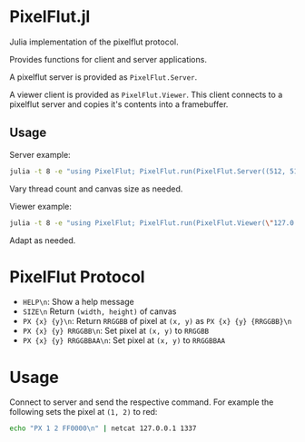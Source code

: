 # PixelFlut.jl

Julia implementation of the pixelflut protocol.

Provides functions for client and server applications.

A pixelflut server is provided as `PixelFlut.Server`.

A viewer client is provided as `PixelFlut.Viewer`.
This client connects to a pixelflut server and copies it's contents into a framebuffer.

## Usage

Server example:
```bash
julia -t 8 -e "using PixelFlut; PixelFlut.run(PixelFlut.Server((512, 512))"
```
Vary thread count and canvas size as needed.

Viewer example:
```bash
julia -t 8 -e "using PixelFlut; PixelFlut.run(PixelFlut.Viewer(\"127.0.0.1\", 1337))"
```
Adapt as needed.

# PixelFlut Protocol

- `HELP\n`: Show a help message
- `SIZE\n` Return `(width, height)` of canvas
- `PX {x} {y}\n`: Return `RRGGBB` of pixel at `(x, y)` as `PX {x} {y} {RRGGBB}\n`
- `PX {x} {y} RRGGBB\n`: Set pixel at `(x, y)` to `RRGGBB`
- `PX {x} {y} RRGGBBAA\n`: Set pixel at `(x, y)` to `RRGGBBAA`

# Usage

Connect to server and send the respective command.
For example the following sets the pixel at `(1, 2)` to red:

```bash
echo "PX 1 2 FF0000\n" | netcat 127.0.0.1 1337
```
